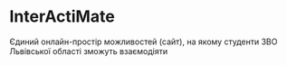 # InterActiMate
Єдиний онлайн-простір можливостей (сайт), на якому студенти ЗВО Львівської області зможуть взаємодіяти

